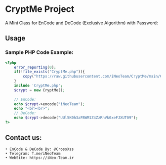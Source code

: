 # CryptMe Project

A Mini Class for EnCode and DeCode (Exclusive Algorithm) with Password:


## Usage

### Sample PHP Code Example:
```php
<?php
	error_reporting(0);
	if(!file_exists("CryptMe.php")){
		copy("https://raw.githubusercontent.com/iNeoTeam/CryptMe/main/CryptMe.php", "CryptMe.php");
	}
	include 'CryptMe.php';
	$crypt = new CryptMe();
	
	// EnCode:
	echo $crypt->encode("iNeoTeam");
	echo "<br><br>";
	// DeCode:
	echo $crypt->decode("UUl5K0h3aFBWM1Z4ZzRhVk0xeFJXUT09");
?>
```

## Contact us: 
	• EnCode & DeCode By: @CrossXss
	• Telegram: T.me/iNeoTeam
	• WebSite: https://iNeo-Team.ir

